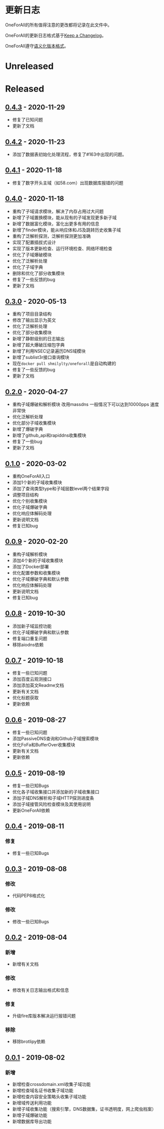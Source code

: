 # 更新日志
OneForAll的所有值得注意的更改都将记录在此文件中。

OneForAll的更新日志格式基于[Keep a Changelog](https://keepachangelog.com/zh-CN/1.0.0/)。

OneForAll遵守[语义化版本格式](https://semver.org/)。

# Unreleased

# Released
## [0.4.3](https://github.com/shmilylty/oneforall/releases/tag/v0.4.3) - 2020-11-29
- 修复了已知问题
- 更新了文档

## [0.4.2](https://github.com/shmilylty/oneforall/releases/tag/v0.4.2) - 2020-11-23
- 添加了数据表初始化处理流程，修复了#163中出现的问题。

## [0.4.1](https://github.com/shmilylty/oneforall/releases/tag/v0.4.1) - 2020-11-18
- 修复了数字开头主域（如58.com）出现数据库报错的问题

## [0.4.0](https://github.com/shmilylty/oneforall/releases/tag/v0.4.0) - 2020-11-18
- 重构了子域请求模块，解决了内存占用过大问题
- 新增了子域置换模块，能从现有的子域发现更多新子域
- 新增了数据富化模块，富化出更多有用的信息
- 新增了finder模块，能从响应体和JS及跳转历史收集子域
- 重构了泛解析探测，泛解析探测更加准确
- 实现了配置插拔式设计
- 实现了版本更新检查、运行环境检查、网络环境检查
- 优化了子域爆破模块
- 优化了泛解析处理
- 优化了子域字典
- 删除和优化了部分收集模块
- 修复了一些反馈的bug
- 更新了文档

## [0.3.0](https://github.com/shmilylty/oneforall/releases/tag/v0.3.0) - 2020-05-13
- 重构了项目目录结构
- 修改了输出显示为英文
- 优化了泛解析处理
- 优化了部分收集模块
- 新增了静默级别的日志输出
- 新增了超大爆破压缩包字典
- 新增了利用NSEC记录遍历DNS域模块
- 新增了sublist3r接口查询模块
- 现在`docker pull shmilylty/oneforall`是自动构建的
- 修复了一些反馈的bug
- 更新了文档

## [0.2.0](https://github.com/shmilylty/oneforall/releases/tag/v0.2.0) - 2020-04-27
- 重构子域爆破和解析模块 改用massdns 一般情况下可以达到10000pps 速度非常快
- 优化泛解析处理
- 优化部分子域收集模块
- 新增了爆破字典
- 新增了github_api和rapiddns收集模块
- 修复了一些bug
- 更新了文档

## [0.1.0](https://github.com/shmilylty/oneforall/releases/tag/v0.1.0) - 2020-03-02
- 重构OneForAll入口
- 添加1个新的子域收集模块
- 添加了查询类型type和子域层数level两个结果字段
- 调整项目结构
- 优化个别收集模块
- 优化子域爆破字典
- 优化响应体解码处理
- 更新说明文档
- 修复已知bug

## [0.0.9](https://github.com/shmilylty/oneforall/releases/tag/v0.0.9) - 2020-02-20
- 重构子域解析模块
- 添加4个新的子域收集模块
- 添加了Docker部署
- 优化配置参数和收集模块
- 优化子域爆破字典和默认参数
- 优化响应体解码处理
- 更新说明文档
- 修复已知bug

## [0.0.8](https://github.com/shmilylty/oneforall/releases/tag/v0.0.8) - 2019-10-30
- 添加新子域监控功能
- 优化子域爆破字典和默认参数
- 修复端口重复问题
- 移除aiodns依赖

## [0.0.7](https://github.com/shmilylty/oneforall/releases/tag/v0.0.7) - 2019-10-18
- 修复一些已知问题
- 添加百度云观测接口
- 添加添加英文Readme文档
- 更新有关文档
- 优化标题获取
- 更新依赖

## [0.0.6](https://github.com/shmilylty/oneforall/releases/tag/v0.0.6) - 2019-08-27
- 修复一些已知问题
- 添加PassiveDNS查询和Github子域搜索模块
- 优化FoFa和BufferOver收集模块
- 更新有关文档
- 更新依赖

## [0.0.5](https://github.com/shmilylty/oneforall/releases/tag/v0.0.5) - 2019-08-19
- 修复一些已知Bugs
- 优化各子域收集接口并添加新的子域收集接口
- 添加子域DNS解析和子域HTTP探测进度条
- 添加子域接管风险检查模块及其使用说明
- 更新OneForAll依赖

## [0.0.4](https://github.com/shmilylty/oneforall/releases/tag/v0.0.4) - 2019-08-11
### 修复
- 修复一些已知Bugs

## [0.0.3](https://github.com/shmilylty/oneforall/releases/tag/v0.0.3) - 2019-08-08
### 修改
- 代码PEP8格式化
### 修改
- 修改一些已知Bugs

## [0.0.2](https://github.com/shmilylty/oneforall/releases/tag/v0.0.2) - 2019-08-04
### 新增
- 新增有关文档
### 修改
- 修改有关日志输出格式和信息
### 修复
- 升级fire库版本解决运行报错问题
### 移除
- 移除brotlipy依赖


## [0.0.1](https://github.com/shmilylty/oneforall/releases/tag/v0.0.1) - 2019-08-02
### 新增
- 新增检查crossdomain.xml收集子域功能
- 新增检查域名证书收集子域功能
- 新增检查内容安全策略头收集子域功能
- 新增域传送利用功能
- 新增子域收集功能（搜索引擎，DNS数据集，证书透明度，网上爬虫档案）
- 新增子域爆破功能
- 新增数据库导出功能
